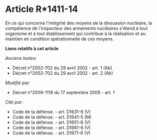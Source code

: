 # Article R*1411-14

En ce qui concerne l'intégrité des moyens de la dissuasion nucléaire, la compétence de l'inspecteur des armements nucléaires
s'étend à tout organisme et à tout établissement qui contribue à la réalisation et au maintien en condition opérationnelle de
ces moyens.

**Liens relatifs à cet article**

_Anciens textes_:

  - Décret n°2002-702 du 29 avril 2002 - art. 1 (Ab)
  - Décret n°2002-702 du 29 avril 2002 - art. 2 (Ab)

_Modifié par_:

  - Décret n°2009-1118 du 17 septembre 2009 - art. 1

_Cité par_:

  - Code de la défense. - art. D1631-6 (V)
  - Code de la défense. - art. D1641-5 (M)
  - Code de la défense. - art. D1651-6 (V)
  - Code de la défense. - art. D1661-6 (V)
  - Code de la défense. - art. D1671-6 (V)
